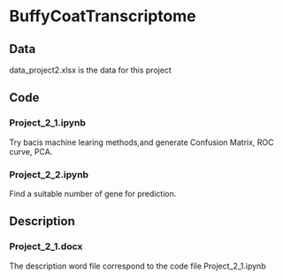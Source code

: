 # BuffyCoatTranscriptome



## Data
data_project2.xlsx is the data for this project



## Code

### Project_2_1.ipynb
Try bacis machine learing methods,and generate Confusion Matrix, ROC curve, PCA.

### Project_2_2.ipynb
Find a suitable number of gene for prediction.



## Description

### Project_2_1.docx
The description word file correspond to the code file Project_2_1.ipynb
